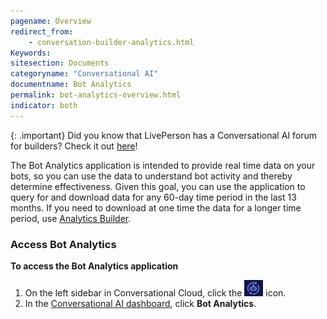 ```yaml
---
pagename: Overview
redirect_from:
    - conversation-builder-analytics.html
Keywords:
sitesection: Documents
categoryname: "Conversational AI"
documentname: Bot Analytics
permalink: bot-analytics-overview.html
indicator: both
---
```


{: .important}
Did you know that LivePerson has a Conversational AI forum for builders? Check it out [here](https://talkyard.livepersonai.com/)!

The Bot Analytics application is intended to provide real time data on your bots, so you can use the data to understand bot activity and thereby determine effectiveness. Given this goal, you can use the application to query for and download data for any 60-day time period in the last 13 months. If you need to download at one time the data for a longer time period, use [Analytics Builder](https://knowledge.liveperson.com/data-reporting-report-builder-report-builder-overview.html).

### Access Bot Analytics

**To access the Bot Analytics application**

1. On the left sidebar in Conversational Cloud, click the <img class="inlineimage" style="width:30px" src="img/ConvoBuilder/icon_cb.png"> icon.
2. In the [Conversational AI dashboard](platform-overview.html), click **Bot Analytics**.

